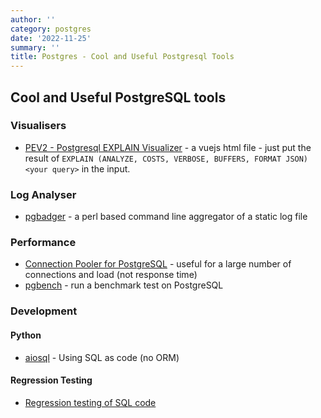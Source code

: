 ```yaml
---
author: ''
category: postgres
date: '2022-11-25'
summary: ''
title: Postgres - Cool and Useful Postgresql Tools
---
```


## Cool and Useful PostgreSQL tools

### Visualisers

* [PEV2 - Postgresql EXPLAIN Visualizer](https://github.com/dalibo/pev2) - a vuejs html file - just put the result of `EXPLAIN (ANALYZE, COSTS, VERBOSE, BUFFERS, FORMAT JSON) <your query>` in the input.

### Log Analyser

* [pgbadger](https://github.com/darold/pgbadger) - a perl based command line aggregator of a static log file

### Performance

* [Connection Pooler for PostgreSQL](https://www.pgbouncer.org/) - useful for a large number of connections and load (not response time)
* [pgbench](https://www.postgresql.org/docs/current/pgbench.html) - run a benchmark test on PostgreSQL

### Development

#### Python

* [aiosql](https://github.com/nackjicholson/aiosql) - Using SQL as code (no ORM)

#### Regression Testing

* [Regression testing of SQL code](https://github.com/dimitri/regresql)
